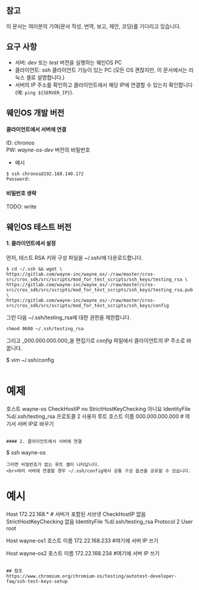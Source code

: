 ## 참고
이 문서는 여러분의 기여(문서 작성, 번역, 보고, 제안, 코딩)를 기다리고 있습니다.

## 요구 사항
- 서버: _dev_ 또는 _test_ 버전을 실행하는 웨인OS PC
- 클라이언트: ssh 클라이언트 기능이 있는 PC (모든 OS 괜찮지만, 이 문서에서는 리눅스 셸로 설명합니다.)
- 서버의 IP 주소를 확인하고 클라이언트에서 해당 IP에 연결할 수 있는지 확인합니다(예: `ping ${SERVER_IP}`).

## 웨인OS 개발 버전
#### 클라이언트에서 서버에 연결
ID: chronos
<br>PW: _wayne-os-dev_ 버전의 비밀번호
- 예시
~~~
$ ssh chronos@192.168.140.172
Password:
~~~
#### 비밀번호 생략 
TODO: write

## 웨인OS 테스트 버전
#### 1. 클라이언트에서 설정
먼저, 테스트 RSA 키와 구성 파일을 ~/.ssh/에 다운로드합니다.
~~~
$ cd ~/.ssh && wget \
https://gitlab.com/wayne-inc/wayne_os/-/raw/master/cros-src/cros_sdk/src/scripts/mod_for_test_scripts/ssh_keys/testing_rsa \
https://gitlab.com/wayne-inc/wayne_os/-/raw/master/cros-src/cros_sdk/src/scripts/mod_for_test_scripts/ssh_keys/testing_rsa.pub \
https://gitlab.com/wayne-inc/wayne_os/-/raw/master/cros-src/cros_sdk/src/scripts/mod_for_test_scripts/ssh_keys/config
~~~
그런 다음 ~/.ssh/testing_rsa에 대한 권한을 제한합니다.
~~~
chmod 0600 ~/.ssh/testing_rsa
~~~
그리고 _000.000.000.000_을 편집기로 _config_ 파일에서 클라이언트의 IP 주소로 바꿉니다.

$ vim ~/.ssh/config
~~~
~~~
# 예제
호스트 wayne-os
  CheckHostIP no
  StrictHostKeyChecking 아니요
  IdentityFile %d/.ssh/testing_rsa
  프로토콜 2
  사용자 루트
  호스트 이름 000.000.000.000 # 여기서 서버 IP로 바꾸기
~~~

#### 2. 클라이언트에서 서버에 연결
~~~
$ ssh wayne-os
~~~
그러면 비밀번호가 없는 루트 셸이 나타납니다.
<br>여러 서버에 연결할 경우 ~/.ssh/config에서 공통 구성 옵션을 공유할 수 있습니다.
~~~
# 예시
Host 172.22.168.* # 서버가 포함된 서브넷
CheckHostIP 없음
StrictHostKeyChecking 없음
  IdentityFile %d/.ssh/testing_rsa
  Protocol 2
  User root

Host wayne-os1
  호스트 이름 172.22.168.233 #여기에 서버 IP 쓰기

Host wayne-os2
  호스트 이름 172.22.168.234 #여기에 서버 IP 쓰기
~~~

## 참조
https://www.chromium.org/chromium-os/testing/autotest-developer-faq/ssh-test-keys-setup
